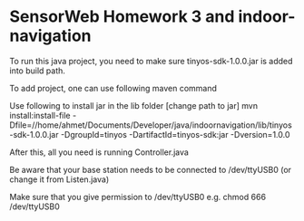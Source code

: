# SensorWeb Homework 3 and indoor-navigation

To run this java project, you need to make sure tinyos-sdk-1.0.0.jar is added into build path.

To add project, one can use following maven command

Use following to install jar in the lib folder [change path to jar] mvn install:install-file -Dfile=//home/ahmet/Documents/Developer/java/indoornavigation/lib/tinyos-sdk-1.0.0.jar -DgroupId=tinyos -DartifactId=tinyos-sdk:jar -Dversion=1.0.0

After this, all you need is running Controller.java

Be aware that your base station needs to be connected to /dev/ttyUSB0 (or change it from Listen.java)

Make sure that you give permission to /dev/ttyUSB0 e.g. chmod 666 /dev/ttyUSB0
